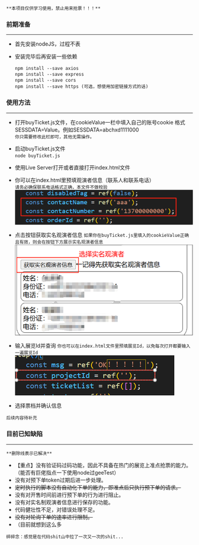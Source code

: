 `**本项目仅供学习使用，禁止用来抢票！！！** `

### 前期准备
***


- 首先安装nodeJS，过程不表

- 安装完毕后再安装一些依赖
  ```
  npm install --save axios 
  npm install --save express  
  npm install --save cors  
  npm install --save https (可选，想使用加密链接方式的话)
  ```
### 使用方法
***

- 打开buyTicket.js文件，在cookieValue一栏中填入自己的账号cookie
  格式SESSDATA=Value。例如SESSDATA=abchxd1111000  \
  `你只需要修改此栏即可，其他无需操作。`

- 启动buyTicket.js文件  \
  `node buyTicket.js`

- 使用Live Server打开或者直接打开index.html文件


- 你可以在index.html里预填观演者信息（联系人和联系电话）  \
  `请务必确保联系电话格式正确，本文件不做校验`
  ![img](./img/editContact.png "img")

- 点击按钮获取实名观演者信息
  `如果你在buyTicket.js里填入的cookieValue正确且有效，则会在按钮下方展示实名观演者信息`
  ![img](./img/realnameList.png "img")

- 输入展览Id并查询
  `你也可以在index.html文件里预填展览Id，以免每次打开都要输入一遍展览Id`
    ![img](./img/evId.png "img")

- 选择票档并确认信息

`后续内容待补充`

### 目前已知缺陷
***
  `**删除线表示已解决**`

  - 【重点】没有验证码过码功能，因此不具备在热门的展览上准点抢票的能力。（能否有巨佬指点一下使用node过geeTest）
  - 没有对预下单token过期后进一步处理。
  - ~~定时执行的脚本没有自动化下单的能力，即准点后只执行预下单的请求。~~
  - 没有对开售时间前进行预下单的行为进行阻止。
  - 没有对实名制观演者信息进行保存的功能。
  - 代码健壮性不足，对错误处理不足。
  - ~~没有对轮询下单的速率进行限制。~~
  - （目前就想到这么多
  
  `碎碎念：感觉是在代码shit山中拉了一次又一次的shit...`